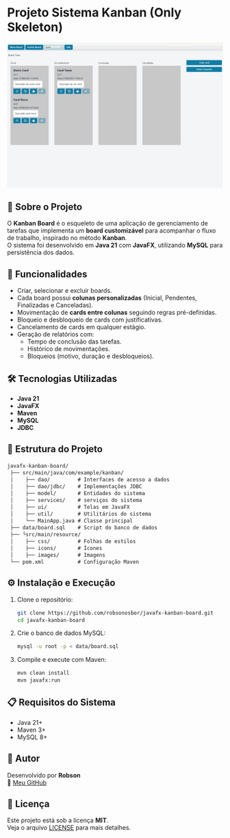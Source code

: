 # Projeto Sistema Kanban (Only Skeleton)

![Screenshot](https://github.com/robsonosbor/javafx-kanban-board/blob/main/src/main/resources/Images/screenshot.jpg)

## 📌 Sobre o Projeto
O **Kanban Board** é o esqueleto de uma aplicação de gerenciamento de tarefas que implementa um **board customizável** para acompanhar o fluxo de trabalho, inspirado no método **Kanban**.  
O sistema foi desenvolvido em **Java 21** com **JavaFX**, utilizando **MySQL** para persistência dos dados.

## 🚀 Funcionalidades
- Criar, selecionar e excluir boards.
- Cada board possui **colunas personalizadas** (Inicial, Pendentes, Finalizadas e Canceladas).
- Movimentação de **cards entre colunas** seguindo regras pré-definidas.
- Bloqueio e desbloqueio de cards com justificativas.
- Cancelamento de cards em qualquer estágio.
- Geração de relatórios com:
  - Tempo de conclusão das tarefas.
  - Histórico de movimentações.
  - Bloqueios (motivo, duração e desbloqueios).

## 🛠️ Tecnologias Utilizadas
- **Java 21**
- **JavaFX**
- **Maven**
- **MySQL**
- **JDBC**

## 📂 Estrutura do Projeto
```
javafx-kanban-board/
 ├── src/main/java/com/example/kanban/
 │    ├── dao/         # Interfaces de acesso a dados
 │    ├── dao/jdbc/    # Implementações JDBC
 │    ├── model/       # Entidades do sistema
 │    ├── services/    # serviços do sistema
 │    ├── ui/          # Telas em JavaFX
 │    ├── util/        # Utilitários do sistema
 │    └── MainApp.java # Classe principal
 ├── data/board.sql    # Script do banco de dados
 ├── └src/main/resource/
 │    ├── css/         # Folhas de estilos
 │    ├── icons/       # Ícones
 │    ├── images/      # Imagens
 └── pom.xml           # Configuração Maven
```

## ⚙️ Instalação e Execução
1. Clone o repositório:
   ```bash
   git clone https://github.com/robsonosbor/javafx-kanban-board.git
   cd javafx-kanban-board
   ```
2. Crie o banco de dados MySQL:
   ```bash
   mysql -u root -p < data/board.sql
   ```
3. Compile e execute com Maven:
   ```bash
   mvn clean install
   mvn javafx:run
   ```

## 📋 Requisitos do Sistema
- Java 21+
- Maven 3+
- MySQL 8+

## 👤 Autor
Desenvolvido por **Robson**  
🔗 [Meu GitHub](https://robsonosbor.github.io/robsonosbor/)

## 📜 Licença
Este projeto está sob a licença **MIT**.  
Veja o arquivo [LICENSE](LICENSE) para mais detalhes.
